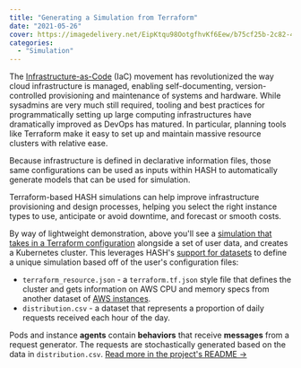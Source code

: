 ```yaml
---
title: "Generating a Simulation from Terraform"
date: "2021-05-26"
cover: https://imagedelivery.net/EipKtqu98OotgfhvKf6Eew/b75cf25b-2c82-4dc9-c3f1-dafcff550900/public
categories: 
  - "Simulation"
---
```


The [Infrastructure-as-Code](https://en.wikipedia.org/wiki/Infrastructure_as_code) (IaC) movement has revolutionized the way cloud infrastructure is managed, enabling self-documenting, version-controlled provisioning and maintenance of systems and hardware. While sysadmins are very much still required, tooling and best practices for programmatically setting up large computing infrastructures have dramatically improved as DevOps has matured. In particular, planning tools like Terraform make it easy to set up and maintain massive resource clusters with relative ease.

Because infrastructure is defined in declarative information files, those same configurations can be used as inputs within HASH to automatically generate models that can be used for simulation.

Terraform-based HASH simulations can help improve infrastructure provisioning and design processes, helping you select the right instance types to use, anticipate or avoid downtime, and forecast or smooth costs.

By way of lightweight demonstration, above you'll see a [simulation that takes in a Terraform configuration](https://hash.ai/@hash/terraform-simulation) alongside a set of user data, and creates a Kubernetes cluster. This leverages HASH's [support for datasets](https://docs.hash.ai/core/creating-simulations/datasets) to define a unique simulation based off of the user's configuration files:

- `terraform_resource.json` - a `terraform.tf.json` style file that defines the cluster and gets information on AWS CPU and memory specs from another dataset of [AWS instances](https://hash.ai/@hash/aws-instances).
- `distribution.csv` - a dataset that represents a proportion of daily requests received each hour of the day.

Pods and instance **agents** contain **behaviors** that receive **messages** from a request generator. The requests are stochastically generated based on the data in `distribution.csv`. [Read more in the project's README ->](https://hash.ai/@hash/terraform-simulation)

